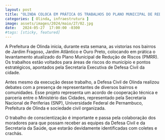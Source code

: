 ```yaml
---
layout: post
title: "OLINDA COLOCA EM PRÁTICA OS TRABALHOS DO PLANO MUNICIPAL DE REDUÇÃO DE RISCOS"
categories: [ Olinda, infraestrutura ]
image: assets/images/2024/maio/27/02.jpg
date:   2024-05-27  17:00:00 -0300
#tags: [sticky, featured]
---
```

A Prefeitura de Olinda inicia, durante esta semana, as vistorias nos bairros de Jardim Fragoso, Jardim Atlântico e Ouro Preto, colocando em prática o levantamento atualizado do Plano Municipal de Redução de Riscos (PMRR). Os trabalhos estão voltados para áreas de riscos do município e pontos estratégicos, apontados pela Secretaria Executiva de Defesa Civil da cidade.

Antes mesmo da execução desse trabalho, a Defesa Civil de Olinda realizou debates com a presença de representantes de diversos bairros e comunidades. Esse projeto representa um acordo de cooperação técnica e parceria entre o Ministério das Cidades, representado pela Secretaria Nacional de Periferias (SNP), Universidade Federal de Pernambuco, Prefeitura de Olinda e sociedade civil organizada.

O trabalho de conscientização é importante e passa pela colaboração dos moradores para que possam receber as equipes da Defesa Civil e da Secretaria da Saúde, que estarão devidamente identificadas com coletes e crachás.
